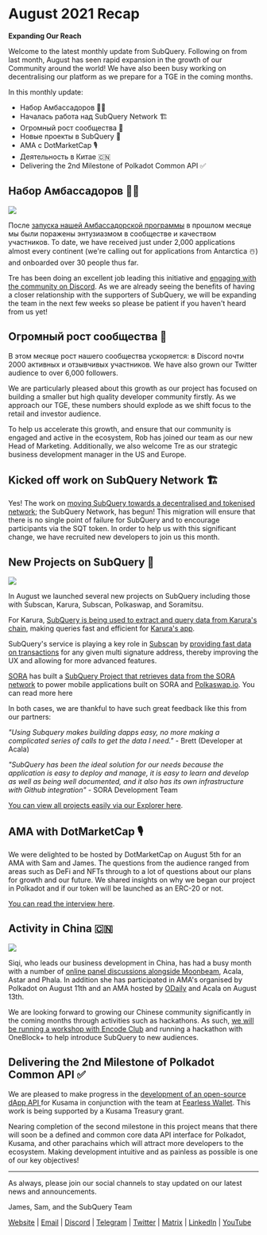 # August 2021 Recap

**Expanding Our Reach**

Welcome to the latest monthly update from SubQuery. Following on from last month, August has seen rapid expansion in the growth of our Community around the world! We have also been busy working on decentralising our platform as we prepare for a TGE in the coming months.

In this monthly update:

-   Набор Амбассадоров 👩‍💼
-   Началась работа над SubQuery Network 🏗
-   Огромный рост сообщества 🚀
-   Новые проекты в SubQuery 🤝
-   AMA с DotMarketCap 🎙
-   Деятельность в Китае 🇨🇳
-   Delivering the 2nd Milestone of Polkadot Common API ✅

## Набор Амбассадоров 👩‍💼

![](https://miro.medium.com/max/1400/0*_nOcsPjhQxta_FPH)

После [запуска нашей Амбассадорской программы](https://subquery.medium.com/introducing-the-subquery-ambassador-program-aa82613ab804) в прошлом месяце мы были поражены энтузиазмом в сообществе и качеством участников. To date, we have received just under 2,000 applications almost every continent (we're calling out for applications from Antarctica ☃️) and onboarded over 30 people thus far.

Tre has been doing an excellent job leading this initiative and [engaging with the community on Discord](https://discord.com/invite/78zg8aBSMG). As we are already seeing the benefits of having a closer relationship with the supporters of SubQuery, we will be expanding the team in the next few weeks so please be patient if you haven't heard from us yet!

## Огромный рост сообщества 🚀

В этом месяце рост нашего сообщества ускоряется: в Discord почти 2000 активных и отзывчивых участников. We have also grown our Twitter audience to over 6,000 followers.

We are particularly pleased about this growth as our project has focused on building a smaller but high quality developer community firstly. As we approach our TGE, these numbers should explode as we shift focus to the retail and investor audience.

To help us accelerate this growth, and ensure that our community is engaged and active in the ecosystem, Rob has joined our team as our new Head of Marketing. Additionally, we also welcome Tre as our strategic business development manager in the US and Europe.

## Kicked off work on SubQuery Network 🏗

Yes! The work on [moving SubQuery towards a decentralised and tokenised network](https://subquery.medium.com/the-subquery-network-a-summary-46cde0acb010); the SubQuery Network, has begun! This migration will ensure that there is no single point of failure for SubQuery and to encourage participants via the SQT token. In order to help us with this significant change, we have recruited new developers to join us this month.

## New Projects on SubQuery 🤝

![](https://miro.medium.com/max/4800/1*yUruZPSKP_0BA6mA72P8xg.gif)

In August we launched several new projects on SubQuery including those with Subscan, Karura, Subscan, Polkaswap, and Soramitsu.

For Karura, [SubQuery is being used to extract and query data from Karura's chain](https://subquery.medium.com/karura-integrates-with-subquery-to-aggregate-and-serve-defi-data-to-kusama-builders-d34f0e722311?source=your_stories_page-------------------------------------), making queries fast and efficient for [Karura's app](https://apps.karura.network/).

SubQuery's service is playing a key role in [Subscan](https://www.subscan.io/) by [providing fast data on transactions](https://subquery.medium.com/subscans-multi-signature-tool-powered-by-subquery-926da3e4fc25?source=your_stories_page-------------------------------------) for any given multi signature address, thereby improving the UX and allowing for more advanced features.

[SORA](https://sora.org/) has built a [SubQuery Project that retrieves data from the SORA network](https://subquery.medium.com/sora-integrates-subquery-to-provide-data-to-the-sora-network-5a73f77a40aa?source=your_stories_page-------------------------------------) to power mobile applications built on SORA and [Polkaswap.io](http://polkaswap.io/). You can read more here

In both cases, we are thankful to have such great feedback like this from our partners:

*"Using Subquery makes building dapps easy, no more making a complicated series of calls to get the data I need."* - Brett (Developer at Acala)

*"SubQuery has been the ideal solution for our needs because the application is easy to deploy and manage, it is easy to learn and develop as well as being well documented, and it also has its own infrastructure with Github integration"* - SORA Development Team

[You can view all projects easily via our Explorer here](https://explorer.subquery.network/).

## AMA with DotMarketCap 🎙

We were delighted to be hosted by DotMarketCap on August 5th for an AMA with Sam and James. The questions from the audience ranged from areas such as DeFi and NFTs through to a lot of questions about our plans for growth and our future. We shared insights on why we began our project in Polkadot and if our token will be launched as an ERC-20 or not.

[You can read the interview here](https://dotmarketcap.com/blog-detail/288/ama30-recap-polkawarriors-x-subquery).

## Activity in China 🇨🇳

![](https://miro.medium.com/max/1400/0*A5oqsryFRbGX0MDx)

Siqi, who leads our business development in China, has had a busy month with a number of [online panel discussions alongside Moonbeam](https://twitter.com/SubQueryNetwork/status/1425293137103122432/photo/1), Acala, Astar and Phala. In addition she has participated in AMA's organised by Polkadot on August 11th and an AMA hosted by [ODaily](http://www.odaily.com/) and Acala on August 13th.

We are looking forward to growing our Chinese community significantly in the coming months through activities such as hackathons. As such, [we will be running a workshop with Encode Club](https://www.eventbrite.co.uk/e/polkadot-hackathon-subquery-workshop-tickets-167321106935?aff=ebdsoporgprofile) and running a hackathon with OneBlock+ to help introduce SubQuery to new audiences.

## Delivering the 2nd Milestone of Polkadot Common API ✅

We are pleased to make progress in the [development of an open-source dApp API ](https://docs.google.com/document/d/13L8HBwB6VB-n2g274FFFJKORYPJsq744C6H8iEDQ0-0/edit)for Kusama in conjunction with the team at [Fearless Wallet](https://fearlesswallet.io/). This work is being supported by a Kusama Treasury grant.

Nearing completion of the second milestone in this project means that there will soon be a defined and common core data API interface for Polkadot, Kusama, and other parachains which will attract more developers to the ecosystem. Making development intuitive and as painless as possible is one of our key objectives!

*****

As always, please join our social channels to stay updated on our latest news and announcements.

James, Sam, and the SubQuery Team

[Website](https://subquery.network/) | [Email](mailto:hello@subquery.network) | [Discord](https://discord.com/invite/78zg8aBSMG) | [Telegram](https://t.me/subquerynetwork) | [Twitter](https://twitter.com/subquerynetwork) | [Matrix](https://matrix.to/#/#subquery:matrix.org) | [LinkedIn](https://www.linkedin.com/company/subquery) | [YouTube](https://www.youtube.com/channel/UCi1a6NUUjegcLHDFLr7CqLw)
